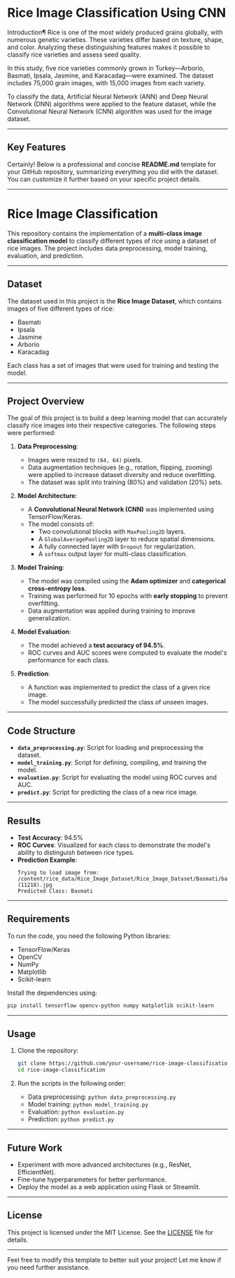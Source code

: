 # Rice Image Classification Using CNN

Introduction¶
Rice is one of the most widely produced grains globally, with numerous genetic varieties. These varieties differ based on texture, shape, and color. Analyzing these distinguishing features makes it possible to classify rice varieties and assess seed quality.

In this study, five rice varieties commonly grown in Turkey—Arborio, Basmati, Ipsala, Jasmine, and Karacadag—were examined. The dataset includes 75,000 grain images, with 15,000 images from each variety.

To classify the data, Artificial Neural Network (ANN) and Deep Neural Network (DNN) algorithms were applied to the feature dataset, while the Convolutional Neural Network (CNN) algorithm was used for the image dataset. 

---

## Key Features  

Certainly! Below is a professional and concise **README.md** template for your GitHub repository, summarizing everything you did with the dataset. You can customize it further based on your specific project details.

---

# Rice Image Classification

This repository contains the implementation of a **multi-class image classification model** to classify different types of rice using a dataset of rice images. The project includes data preprocessing, model training, evaluation, and prediction.

---

## **Dataset**
The dataset used in this project is the **Rice Image Dataset**, which contains images of five different types of rice:
- Basmati
- Ipsala
- Jasmine
- Arborio
- Karacadag

Each class has a set of images that were used for training and testing the model.

---

## **Project Overview**
The goal of this project is to build a deep learning model that can accurately classify rice images into their respective categories. The following steps were performed:

1. **Data Preprocessing**:
   - Images were resized to `(64, 64)` pixels.
   - Data augmentation techniques (e.g., rotation, flipping, zooming) were applied to increase dataset diversity and reduce overfitting.
   - The dataset was split into training (80%) and validation (20%) sets.

2. **Model Architecture**:
   - A **Convolutional Neural Network (CNN)** was implemented using TensorFlow/Keras.
   - The model consists of:
     - Two convolutional blocks with `MaxPooling2D` layers.
     - A `GlobalAveragePooling2D` layer to reduce spatial dimensions.
     - A fully connected layer with `Dropout` for regularization.
     - A `softmax` output layer for multi-class classification.

3. **Model Training**:
   - The model was compiled using the **Adam optimizer** and **categorical cross-entropy loss**.
   - Training was performed for 10 epochs with **early stopping** to prevent overfitting.
   - Data augmentation was applied during training to improve generalization.

4. **Model Evaluation**:
   - The model achieved a **test accuracy of 94.5%**.
   - ROC curves and AUC scores were computed to evaluate the model's performance for each class.

5. **Prediction**:
   - A function was implemented to predict the class of a given rice image.
   - The model successfully predicted the class of unseen images.

---

## **Code Structure**
- **`data_preprocessing.py`**: Script for loading and preprocessing the dataset.
- **`model_training.py`**: Script for defining, compiling, and training the model.
- **`evaluation.py`**: Script for evaluating the model using ROC curves and AUC.
- **`predict.py`**: Script for predicting the class of a new rice image.

---

## **Results**
- **Test Accuracy**: 94.5%
- **ROC Curves**: Visualized for each class to demonstrate the model's ability to distinguish between rice types.
- **Prediction Example**:
  ```
  Trying to load image from: /content/rice_data/Rice_Image_Dataset/Rice_Image_Dataset/Basmati/basmati (11218).jpg
  Predicted Class: Basmati
  ```

---

## **Requirements**
To run the code, you need the following Python libraries:
- TensorFlow/Keras
- OpenCV
- NumPy
- Matplotlib
- Scikit-learn

Install the dependencies using:
```bash
pip install tensorflow opencv-python numpy matplotlib scikit-learn
```

---

## **Usage**
1. Clone the repository:
   ```bash
   git clone https://github.com/your-username/rice-image-classification.git
   cd rice-image-classification
   ```

2. Run the scripts in the following order:
   - Data preprocessing: `python data_preprocessing.py`
   - Model training: `python model_training.py`
   - Evaluation: `python evaluation.py`
   - Prediction: `python predict.py`

---

## **Future Work**
- Experiment with more advanced architectures (e.g., ResNet, EfficientNet).
- Fine-tune hyperparameters for better performance.
- Deploy the model as a web application using Flask or Streamlit.

---

## **License**
This project is licensed under the MIT License. See the [LICENSE](LICENSE) file for details.

---

Feel free to modify this template to better suit your project! Let me know if you need further assistance.
